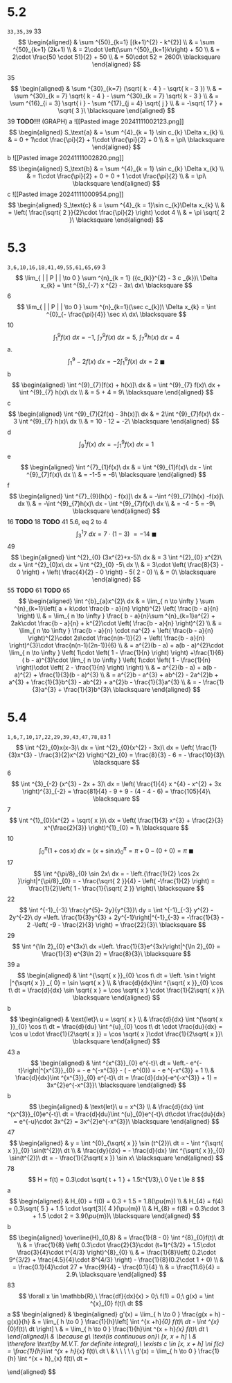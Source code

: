 # 5.2
`33,35,39`
33
$$
\begin{aligned}
 & \sum ^{50}_{k=1} [(k+1)^{2} - k^{2}]  \\
 & = \sum ^{50}_{k=1} (2k+1) \\
 & = 2\cdot \left(\sum ^{50}_{k=1}k\right) + 50 \\
 & = 2\cdot \frac{50 \cdot 51}{2} + 50 \\
 & = 50\cdot 52 = 2600\ \blacksquare
\end{aligned}
$$

35
$$
\begin{aligned}
 & \sum ^{30}_{k=7} (\sqrt{ k - 4 } - \sqrt{ k - 3 }) \\
 & = \sum ^{30}_{k = 7} \sqrt{ k - 4 } - \sum ^{30}_{k = 7} \sqrt{ k - 3 } \\
 & = \sum ^{16}_{i = 3} \sqrt{ i } - \sum ^{17}_{j = 4} \sqrt{ j } \\
 & = -\sqrt{ 17 } + \sqrt{ 3 }\ \blacksquare
\end{aligned}
$$
39
**TODO!!!**
(GRAPH)
a
![[Pasted image 20241111002123.png]]
$$
\begin{aligned}
S_\text{a}  & = \sum ^{4}_{k = 1} \sin c_{k} \Delta x_{k} \\
 & = 0 + 1\cdot \frac{\pi}{2} + 1\cdot \frac{\pi}{2} + 0 \\
 & = \pi\ \blacksquare
\end{aligned}
$$
b
![[Pasted image 20241111002820.png]]
$$
\begin{aligned}
S_\text{b}  & = \sum ^{4}_{k = 1} \sin c_{k} \Delta x_{k} \\
 & = 1\cdot \frac{\pi}{2} + 0 + 0 + 1 \cdot \frac{\pi}{2} \\
 & = \pi\ \blacksquare
\end{aligned}
$$
c
![[Pasted image 20241111000954.png]]
$$
\begin{aligned}
S_\text{c}  & = \sum ^{4}_{k = 1}\sin c_{k}\Delta x_{k} \\
 & = \left( \frac{\sqrt{ 2 }}{2}\cdot \frac{\pi}{2} \right) \cdot 4 \\
 & = \pi \sqrt{ 2 }\ \blacksquare
\end{aligned}
$$
# 5.3
`3,6,10,16,18,41,49,55,61,65,69`
3
$$
\lim_{ | | P | | \to 0 } \sum ^{n}_{k = 1} ({c_{k}}^{2} - 3 c _{k})\ \Delta x_{k} = \int ^{5}_{-7} x ^{2} - 3x\ dx\ \blacksquare
$$
6
$$
\lim_{ | | P | | \to 0 } \sum ^{n}_{k=1}(\sec c_{k})\ \Delta x_{k} = \int ^{0}_{- \frac{\pi}{4}} \sec x\ dx\ \blacksquare
$$
10
$$
\int ^{9}_{1} f(x)\ dx = -1,\ \int ^{9}_{7} f(x)\ dx=5,\ \int ^{9}_{7} h(x)\ dx = 4
$$
a.
$$
\int ^{9}_{1} -2f(x)\ dx = -2\int ^{9}_{1}f(x)\ dx = 2\ \blacksquare
$$
b
$$
\begin{aligned}
\int ^{9}_{7}[f(x) + h(x)]\ dx  & = \int ^{9}_{7} f(x)\ dx + \int ^{9}_{7} h(x)\ dx  \\
 & = 5 + 4 = 9\ \blacksquare
\end{aligned}
$$
c
$$
\begin{aligned}
\int ^{9}_{7}[2f(x) - 3h(x)]\ dx  & = 2\int ^{9}_{7}f(x)\ dx - 3 \int ^{9}_{7} h(x)\ dx  \\
 & = 10 - 12 = -2\ \blacksquare
\end{aligned}
$$
d
$$
\int ^{1}_{9} f(x)\ dx = - \int ^{9}_{1}f(x)\ dx = 1
$$
e
$$
\begin{aligned}
\int ^{7}_{1}f(x)\ dx  & = \int ^{9}_{1}f(x)\ dx - \int ^{9}_{7}f(x)\ dx \\
 & = -1-5 = -6\ \blacksquare
\end{aligned}
$$
f
$$
\begin{aligned} \int ^{7}_{9}[h(x) - f(x)]\ dx  & = -\int ^{9}_{7}[h(x) -f(x)]\ dx \\
 & = -\int ^{9}_{7}h(x)\ dx - \int ^{9}_{7}f(x)\ dx \\
 & = -4 - 5 = -9\ \blacksquare
\end{aligned}
$$
16
**TODO**
18
**TODO**
41
5.6, eq 2 to 4
$$
\int ^{1}_{3}7\ dx = 7\cdot (1 - 3)\ = -14\ \blacksquare
$$
49
$$
\begin{aligned}
\int ^{2}_{0} (3x^{2}+x-5)\ dx  & = 3 \int ^{2}_{0} x^{2}\ dx + \int ^{2}_{0}x\ dx + \int ^{2}_{0} -5\ dx \\
 & = 3\cdot \left( \frac{8}{3} - 0 \right) +  \left( \frac{4}{2} - 0 \right) - 5( 2 - 0) \\
 & = 0\ \blacksquare
\end{aligned}
$$
55
**TODO**
61
**TODO**
65
$$
\begin{aligned}
\int ^{b}_{a}x^{2}\ dx & = \lim_{ n \to \infty } \sum ^{n}_{k=1}\left( a + k\cdot \frac{b - a}{n} \right)^{2} \left( \frac{b - a}{n} \right) \\
 & = \lim_{ n \to \infty } \frac{ b - a}{n}\sum ^{n}_{k=1}a^{2} + 2ak\cdot \frac{b - a}{n} + k^{2}\cdot \left( \frac{b - a}{n} \right)^{2} \\
 & = \lim_{ n \to \infty } \frac{b - a}{n} \cdot na^{2}  + \left( \frac{b - a}{n} \right)^{2}\cdot 2a\cdot \frac{n(n-1)}{2} + \left( \frac{b - a}{n} \right)^{3}\cdot \frac{n(n-1)(2n-1)}{6} \\
 & = a^{2}(b - a) + a(b - a)^{2}\cdot \lim_{ n \to \infty } \left( 1\cdot  \left( 1 - \frac{1}{n} \right) \right) +\frac{1}{6} ( b - a)^{3}\cdot \lim_{ n \to \infty } \left( 1\cdot \left( 1 - \frac{1}{n} \right)\cdot \left( 2 - \frac{1}{n} \right) \right) \\
 & = a^{2}(b - a) + a(b - a)^{2} + \frac{1}{3}(b - a)^{3} \\
 & = a^{2}b - a^{3} + ab^{2} - 2a^{2}b + a^{3} + \frac{1}{3}b^{3} - ab^{2} + a^{2}b - \frac{1}{3}a^{3} \\
 & = - \frac{1}{3}a^{3} + \frac{1}{3}b^{3}\ \blacksquare
\end{aligned}
$$

# 5.4
`1,6,7,10,17,22,29,39,43,47,78,83`
1
$$
\int ^{2}_{0}x(x-3)\ dx = \int ^{2}_{0}(x^{2} - 3x)\ dx = \left( \frac{1}{3}x^{3} - \frac{3}{2}x^{2} \right)^{2}_{0} = \frac{8}{3} - 6 = - \frac{10}{3}\ \blacksquare
$$
6
$$
\int ^{3}_{-2} (x^{3} - 2x + 3)\ dx = \left( \frac{1}{4} x ^{4} - x^{2} + 3x \right)^{3}_{-2} = \frac{81}{4} - 9 + 9 - (4 - 4 - 6) = \frac{105}{4}\ \blacksquare
$$
7
$$
\int ^{1}_{0}(x^{2} + \sqrt{ x })\ dx = \left( \frac{1}{3} x^{3} + \frac{2}{3} x^{\frac{2}{3}} \right)^{1}_{0} = 1\ \blacksquare
$$
10
$$
\int ^{\pi}_{0} (1 + \cos x)\ dx = (x + \sin x) ^{\pi}_{0} = \pi + 0 - (0 + 0) = \pi\ \blacksquare
$$
17
$$
\int ^{\pi/8}_{0} \sin 2x\ dx = - \left.{\frac{1}{2} \cos 2x }\right|^{\pi/8}_{0} = - \frac{\sqrt{ 2 }}{4} - \left( -\frac{1}{2} \right) = \frac{1}{2}\left( 1 - \frac{1}{\sqrt{ 2 }} \right)\ \blacksquare
$$
22
$$
\int ^{-1}_{-3} \frac{y^{5}- 2y}{y^{3}}\ dy = \int ^{-1}_{-3} y^{2} - 2y^{-2}\ dy =\left. \frac{1}{3}y^{3} + 2y^{-1}\right|^{-1}_{-3} = -\frac{1}{3} - 2 -\left( -9 - \frac{2}{3} \right) = \frac{22}{3}\ \blacksquare
$$
29
$$
\int ^{\ln 2}_{0} e^{3x}\ dx =\left. \frac{1}{3}e^{3x}\right|^{\ln 2}_{0} = \frac{1}{3} e^{3\ln 2} = \frac{8}{3}\ \blacksquare
$$
39
a
$$
\begin{aligned}
 & \int ^{\sqrt{ x }}_{0} \cos t\ dt = \left. \sin t \right |^{\sqrt{ x }} _{ 0} = \sin \sqrt{ x } \\
 & \frac{d}{dx}\int ^{\sqrt{ x }}_{0} \cos t\ dt = \frac{d}{dx} \sin \sqrt{ x } = \cos \sqrt{ x } \cdot \frac{1}{2\sqrt{ x }}\ \blacksquare
\end{aligned}
$$
b
$$
\begin{aligned}
 & \text{let}\ u = \sqrt{ x } \\
 & \frac{d}{dx} \int ^{\sqrt{ x }}_{0} \cos t\ dt = \frac{d}{du} \int ^{u}_{0} \cos t\ dt \cdot \frac{du}{dx} = \cos u \cdot \frac{1}{2\sqrt{ x }} = \cos \sqrt{ x }\cdot \frac{1}{2\sqrt{ x }}\ \blacksquare
\end{aligned}
$$
43
a
$$
\begin{aligned}
 & \int ^{x^{3}}_{0} e^{-t}\ dt = \left.- e^{-t}\right|^{x^{3}}_{0} = - e ^{-x^{3}} - ( - e^{0}) = - e ^{-x^{3}} + 1 \\
 & \frac{d}{dx}\int ^{x^{3}}_{0} e^{-t}\ dt = \frac{d}{dx}(-e^{-x^{3}} + 1) = 3x^{2}e^{-x^{3}}\ \blacksquare
\end{aligned}
$$
b
$$
\begin{aligned}
 & \text{let}\ u = x^{3} \\
 & \frac{d}{dx} \int ^{x^{3}}_{0}e^{-t}\ dt = \frac{d}{du}\int ^{u}_{0}e^{-t}\ dt\cdot \frac{du}{dx} = e^{-u}\cdot 3x^{2} = 3x^{2}e^{-x^{3}}\ \blacksquare
\end{aligned}
$$
47
$$
\begin{aligned}
 & y = \int ^{0}_{\sqrt{ x }} \sin (t^{2})\ dt = - \int ^{\sqrt{ x }}_{0} \sin(t^{2})\ dt \\
 & \frac{dy}{dx} = - \frac{d}{dx} \int ^{\sqrt{ x }}_{0} \sin(t^{2})\ dt = - \frac{1}{2\sqrt{ x }} \sin x\ \blacksquare
\end{aligned}
$$
78
$$
H = f(t) = 0.3\cdot \sqrt{ t + 1 } + 1.5t^{1/3},\ 0 \le t \le 8
$$
a
$$
\begin{aligned}
 & H_{0} = f(0) = 0.3 + 1.5 = 1.8(\pu{m}) \\
 & H_{4} = f(4) = 0.3\sqrt{ 5 } + 1.5 \cdot \sqrt[3]{ 4 }(\pu{m}) \\
 & H_{8} = f(8) = 0.3\cdot 3 + 1.5 \cdot 2 = 3.9(\pu{m})\ \blacksquare
\end{aligned}
$$
b
$$
\begin{aligned}
\overline{H}_{0,8}  & = \frac{1}{8 - 0} \int ^{8}_{0}f(t)\ dt  \\
 & = \frac{1}{8} \left( 0.3\cdot \frac{2}{3}\cdot (t+1)^{3/2} + 1.5\cdot \frac{3}{4}\cdot t^{4/3} \right)^{8}_{0} \\
 & = \frac{1}{8}\left( 0.2\cdot 9^{3/2} + \frac{4.5}{4}\cdot 8^{4/3} \right) - \frac{1}{8}(0.2\cdot 1 + 0) \\
 & = \frac{0.1}{4}\cdot 27 + \frac{9}{4} - \frac{0.1}{4} \\
 & = \frac{11.6}{4} = 2.9\ \blacksquare
\end{aligned}
$$
83
$$
\forall x \in \mathbb{R},\ \frac{df}{dx}(x) > 0;\ f(1) = 0;\ g(x) = \int ^{x}_{0} f(t)\ dt
$$
a
$$
\begin{aligned}
 & \begin{aligned}
g'(x) = \lim_{ h \to 0 } \frac{g(x + h) - g(x)}{h}  & = \lim_{ h \to 0 } \frac{1}{h}\left[ \int ^{x +h}_{0} f(t)\ dt - \int ^{x}_{0}f(t)\ dt   \right] \\
 & = \lim_{ h \to 0 } \frac{1}{h}\int ^{x + h}_{x} f(t)\ dt \\
\end{aligned}\\
	 & \because g\ \text{is continuous on}\ [x, x + h] \\
	 & \therefore \text{by M.V.T. for definite integral},\ \exists c \in [x, x + h] \ni f(c) = \frac{1}{h}\int ^{x + h}_{x} f(t)\ dt \\
	 & \ \ \ \ \ g'(x) = \lim_{ h \to 0 } \frac{1}{h} \int ^{x + h}_{x} f(t)\ dt = 

  
\end{aligned}
$$